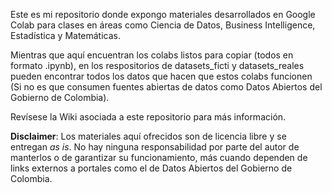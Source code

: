 Este es mi repositorio donde expongo materiales desarrollados en Google Colab para clases en áreas como Ciencia de Datos, Business Intelligence, Estadística y Matemáticas. 

Mientras que aquí encuentran los colabs listos para copiar (todos en formato .ipynb), en los respositorios de datasets_ficti y datasets_reales pueden encontrar todos los datos que hacen que estos colabs funcionen (Si no es que consumen fuentes abiertas de datos como Datos Abiertos del Gobierno de Colombia).  

Revísese la Wiki asociada a este repositorio para más información. 

**Disclaimer**: Los materiales aquí ofrecidos son de licencia libre y se entregan _as is_. No hay ninguna responsabilidad por parte del autor de manterlos o de garantizar su funcionamiento, más cuando dependen de links externos a portales como el de Datos Abiertos del Gobierno de Colombia. 
